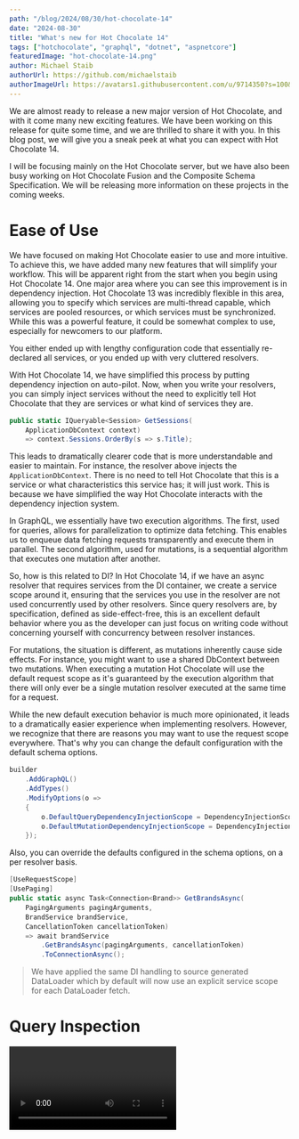 ```yaml
---
path: "/blog/2024/08/30/hot-chocolate-14"
date: "2024-08-30"
title: "What's new for Hot Chocolate 14"
tags: ["hotchocolate", "graphql", "dotnet", "aspnetcore"]
featuredImage: "hot-chocolate-14.png"
author: Michael Staib
authorUrl: https://github.com/michaelstaib
authorImageUrl: https://avatars1.githubusercontent.com/u/9714350?s=100&v=4
---
```


We are almost ready to release a new major version of Hot Chocolate, and with it come many new exciting features. We have been working on this release for quite some time, and we are thrilled to share it with you. In this blog post, we will give you a sneak peek at what you can expect with Hot Chocolate 14.

I will be focusing mainly on the Hot Chocolate server, but we have also been busy working on Hot Chocolate Fusion and the Composite Schema Specification. We will be releasing more information on these projects in the coming weeks.

# Ease of Use

We have focused on making Hot Chocolate easier to use and more intuitive. To achieve this, we have added many new features that will simplify your workflow. This will be apparent right from the start when you begin using Hot Chocolate 14. One major area where you can see this improvement is in dependency injection. Hot Chocolate 13 was incredibly flexible in this area, allowing you to specify which services are multi-thread capable, which services are pooled resources, or which services must be synchronized. While this was a powerful feature, it could be somewhat complex to use, especially for newcomers to our platform.

You either ended up with lengthy configuration code that essentially re-declared all services, or you ended up with very cluttered resolvers.

With Hot Chocolate 14, we have simplified this process by putting dependency injection on auto-pilot. Now, when you write your resolvers, you can simply inject services without the need to explicitly tell Hot Chocolate that they are services or what kind of services they are.

```csharp
public static IQueryable<Session> GetSessions(
    ApplicationDbContext context)
    => context.Sessions.OrderBy(s => s.Title);
```

This leads to dramatically clearer code that is more understandable and easier to maintain. For instance, the resolver above injects the `ApplicationDbContext`. There is no need to tell Hot Chocolate that this is a service or what characteristics this service has; it will just work. This is because we have simplified the way Hot Chocolate interacts with the dependency injection system.

In GraphQL, we essentially have two execution algorithms. The first, used for queries, allows for parallelization to optimize data fetching. This enables us to enqueue data fetching requests transparently and execute them in parallel. The second algorithm, used for mutations, is a sequential algorithm that executes one mutation after another.

So, how is this related to DI? In Hot Chocolate 14, if we have an async resolver that requires services from the DI container, we create a service scope around it, ensuring that the services you use in the resolver are not used concurrently used by other resolvers. Since query resolvers are, by specification, defined as side-effect-free, this is an excellent default behavior where you as the developer can just focus on writing code without concerning yourself with concurrency between resolver instances.

For mutations, the situation is different, as mutations inherently cause side effects. For instance, you might want to use a shared DbContext between two mutations. When executing a mutation Hot Chocolate will use the default request scope as it's guaranteed by the execution algorithm that there will only ever be a single mutation resolver executed at the same time for a request.

While the new default execution behavior is much more opinionated, it leads to a dramatically easier experience when implementing resolvers. However, we recognize that there are reasons you may want to use the request scope everywhere. That's why you can change the default configuration with the default schema options.

```csharp
builder
    .AddGraphQL()
    .AddTypes()
    .ModifyOptions(o =>
    {
        o.DefaultQueryDependencyInjectionScope = DependencyInjectionScope.Resolver;
        o.DefaultMutationDependencyInjectionScope = DependencyInjectionScope.Request;
    });
```

Also, you can override the defaults configured in the schema options, on a per resolver basis.

```csharp
[UseRequestScope]
[UsePaging]
public static async Task<Connection<Brand>> GetBrandsAsync(
    PagingArguments pagingArguments,
    BrandService brandService,
    CancellationToken cancellationToken)
    => await brandService
        .GetBrandsAsync(pagingArguments, cancellationToken)
        .ToConnectionAsync();
```

> We have applied the same DI handling to source generated DataLoader which by default will now use an explicit service scope for each DataLoader fetch.

# Query Inspection

<Video videoId="XZVpimb6sKg" />

Another area where we have made significant improvements is with query inspections. With Hot Chocolate 14, it’s now incredibly simple to check which fields are being requested within the resolver without the need for complex syntax tree traversals. You can now formulate a pattern with the GraphQL selection syntax and let the executor inject a simple boolean that tells you if your pattern matched the user query.

```csharp
public sealed class BrandService(CatalogContext context)
{
    public async Task<Brand> GetBrandAsync(
        int id,
        [IsSelected("products { details }")]
        bool includeProductDetails,
        CancellationToken ct = default)
    {
        var query = context.Brands
            .AsNoTracking()
            .OrderBy(t => t.Name)
            .ThenBy(t => t.Id);

        if (includeProductDetails)
        {
            query = query.Include(t => t.Products.Details);
        }

        return await query.FirstOrDefaultAsync(ct);
    }
}
```

The patterns also support inline fragments to match abstract types.

```graphql
products {
  ... on Book {
    isbn
  }
}
```

However, even with these complex patterns, it can be beneficial to write your own traversal logic without dealing with complex trees. For this, you can now simply inject the resolver context and use our fluent selector inspection API.

```csharp
public sealed class BrandService(CatalogContext context)
{
    public async Task<Brand> GetBrandAsync(
        int id,
        IResolverContext context,
        CancellationToken ct = default)
    {
        var query = context.Brands
            .AsNoTracking()
            .OrderBy(t => t.Name)
            .ThenBy(t => t.Id);

        if (context.Select("products").IsSelected(details))
        {
            query = query.Include(t => t.Products.Details);
        }

        return await query.FirstOrDefaultAsync(ct);
    }
}
```

If you want to go all in and have the full power of the operation executor, you can still inject `ISelection` and traverse the compiled operation tree.

# Pagination

Pagination is a common requirement in GraphQL APIs, and Hot Chocolate 14 makes it easier than ever to implement, no matter if you are building layered applications or using `DbContext` right in your resolvers.

For layered application patterns like DDD, CQRS, or Clean Architecture, we have built a brand new paging API that is completely separate from the Hot Chocolate GraphQL core. When building layered applications, pagination should be a business concern and should be handled in your repository or service layer. Doing so brings some unique concerns, like how the abstraction of a page looks. For this, we have introduced a couple of new primitives like `Page<T>`, `PagingArguments`, and others that allow you to build your own paging API that fits your needs and interfaces well with GraphQL and REST.

We have also implemented keyset pagination for Entity Framework Core, which you can use in your infrastructure layer. The Entity Framework team is planning to have, at some point, a paging API for keyset pagination natively integrated into EF Core ([Holistic end-to-end pagination feature](https://github.com/dotnet/efcore/issues/33160)). Until then, you can use our API to get the best performance out of your EF Core queries when using pagination with a layered application.

```csharp
public sealed class BrandService(CatalogContext context)
{
    public async Task<Page<Brand>> GetBrandsAsync(
        PagingArguments args,
        CancellationToken ct = default)
        => await context.Brands
            .AsNoTracking()
            .OrderBy(t => t.Name)
            .ThenBy(t => t.Id)
            .ToPageAsync(args, ct);
}
```

We are focusing on keyset pagination because it’s the better way to do pagination, as performance is constant for each page accessed, as opposed to a linearly growing performance impact with offset pagination. Apart from the better performance, keyset pagination also allows for stable pagination results even if the underlying data changes.

We also worked hard to allow for pagination in your DataLoader. In GraphQL, where nested pagination is a common requirement, having the capability to batch multiple nested paging requests into one database query is essential.

Let’s assume we have the following GraphQL query and we are using a layered architecture approach.

```graphql
query GetBrands {
  brands(first: 10) {
    nodes {
      id
      name
      products(first: 10) {
        nodes {
          id
          name
        }
      }
    }
  }
}
```

Let's assume we have the following two resolvers for the above query, fetching the brands and the products.

```csharp
[UsePaging]
public static async Task<Connection<Brand>> GetBrandsAsync(
    PagingArguments pagingArguments,
    BrandService brandService,
    CancellationToken cancellationToken)
    => await brandService
        .GetBrandsAsync(pagingArguments, cancellationToken)
        .ToConnectionAsync();

[UsePaging]
public static async Task<Connection<Product>> GetProductsAsync(
    [Parent] Brand brand,
    PagingArguments pagingArguments,
    ProductService productService,
    CancellationToken cancellationToken)
    => await productService
        .GetProductsByBrandAsync(brand.Id, pagingArguments, cancellationToken)
        .ToConnectionAsync();
```

With the above resolvers, the execution engine would first call the `BrandService`, and then for each `Brand`, it would call the `ProductService` to get the products per brand. This would lead to an N+1 query problem within our GraphQL server. To solve this, we can use a DataLoader within our `ProductService` and batch the product requests.

To enable this, we have worked extensively on DataLoader and now support stateful DataLoader. This means we can pass on state to a DataLoader separate from the keys. If we were to peek into the `ProductService`, we would see something like this:

```csharp
public async Task<Page<Product>> GetProductsByBrandAsync(
    int brandId,
    PagingArguments args,
    ProductsByBrandIdDataLoader productsByBrandId,
    CancellationToken ct = default)
    => await productsByBrandId
        .WithPagingArguments(args)
        .LoadAsync(brandId, ct);
```

Our DataLoader in this case would look like the following:

```csharp
public sealed class ProductDataLoader
{
    [DataLoader]
    public static async Task<Dictionary<int, Page<Product>>> GetProductsByBrandIdAsync(
        IReadOnlyList<int> keys,
        PagingArguments pagingArguments,
        CatalogContext context,
        CancellationToken ct)
        => await context.Products
            .AsNoTracking()
            .Where(p => keys.Contains(p.BrandId))
            .OrderBy(p => p.Name).ThenBy(p => p.Id)
            .ToBatchPageAsync(t => t.BrandId, pagingArguments, ct);
}
```

The `ToBatchPageAsync` extension method will rewrite the paging query so that each `brandId` will be a separate page, allowing us to make one database call to get, in this case, 10 products per brand for 10 brands.

An important aspect of keyset pagination is maintaining a stable order, which requires a unique key. In the above case, we order by `Name` and then chain the primary key `Id` in at the end. This ensures that the order remains stable even if the `Name` is not unique.

> If you want to read more about keyset pagination, you can do so [here](https://use-the-index-luke.com/no-offset).

We have brought the same capabilities to non-layered applications, where you now have a new paging provider for EF Core that allows for transparent keyset pagination.

So if you are doing something like this in your resolver:

```csharp
[UsePaging]
public static async IQueryable<Brand> GetBrands(
    CatalogContext context)
    => context.Brands.OrderBy(t => t.Name).ThenBy(t => t.Id);
```

By default, Hot Chocolate would emulate cursor pagination by using `skip/take` underneath. However, as I mentioned, we now have a new keyset pagination provider for EF Core that you can opt into. It's not the default, as it is not compatible with SQLite for instance.

```csharp
builder.Services
    .AddGraphQLServer()
    ...
    .AddDbContextCursorPagingProvider();
```

But what about user-controlled sorting? The above example would fall apart when using `[UseSorting]`, as we could not guarantee that the order is stable. To address this, we have added a couple of helpers to the `ISortingContext` that allow you to manipulate the sorting expression.

```csharp
[UsePaging]
[UseSorting]
public static async IQueryable<Brand> GetBrands(
    CatalogContext context,
    ISortingContext sorting)
{
    // this signals that the expression was not handled within the resolver
    // and the sorting middleware should take over.
    sorting.Handled(false);

    sorting.OnAfterSortingApplied<IQueryable<Brand>>(
        static (sortingApplied, query) =>
        {
            if (sortingApplied && query is IOrderedQueryable<Brand> ordered)
            {
                return ordered.ThenBy(b => b.Id);
            }

            return query.OrderBy(b => b.Id);
        });

    return context.Brands;
}
```

With the `ISortingContext`, we now have a hook that is executed after the user sorting has been applied. This allows us to append a stable order to the user sorting. Typically, this could be generalized and moved into a user extension method to make the resolver look cleaner.

```csharp
[UsePaging]
[UseSorting]
public static async IQueryable<Brand> GetBrands(
    CatalogContext context,
    ISortingContext sorting)
{
    sorting.AppendStableOrder(b => b.Id);
    return context.Brands;
}
```

You could even go further and bake this into a custom middleware.

```csharp
[UsePaging]
[UseCustomSorting]
public static async IQueryable<Brand> GetBrands(
    CatalogContext context)
    => context.Products;
```

With the new paging providers, we now also inline the total count into the database query that slices the page, meaning you have a single call to the database. The paging middleware will inspect what data is actually needed and either fetch the page and the total count in one database query, just the page if the total count is not needed, or just the total count if the page is not needed. All of this is built on top of the new `IsSelected` query inspection API.

# DataLoader

Let's talk about DataLoader. As we already touched on how DataLoader is now more flexible with pagination, what's underneath all of this is the new state that can be associated with DataLoader. Since DataLoader can be accessed from multiple threads concurrently and also be dispatched at multiple points during execution, you have unreliable state that can be used when it's available but should not cause the DataLoader to fail. However, you can also have state that is used to branch a DataLoader, where the state is guaranteed within that branch.

Let me give you some examples. In the following example, we are fetching brands for ID 1 and 2. We also provide some state when we ask for brand 2. The state is guaranteed to be there when I fetch the second brand, but it could be there for the first brand — this all depends on the dispatcher in this case.

```csharp
var task1 = brandById.LoadAsync(1);
var task2 = brandById.SetState("some-state", "some-value").LoadAsync(2);
Task.WaitAll(task1, task2);
```

However, in some cases like paging, we want the state to be guaranteed. This is where branching comes in. We can branch a DataLoader, and into this branch, we pass in some data that represents the context.

```csharp
var branch = brandById
  .Branch("SomeKey")
  .SetState("some-state", "some-value");

var task1 = branch.LoadAsync(1);
var task2 = branch.LoadAsync(2);
Task.WaitAll(task1, task2);
```

When we look at paging, for instance, we use the paging arguments to create a branch key. So, whenever you pass in the same paging arguments, you will get the same branch. This allows us to batch the paging requests for the same paging arguments.

```csharp
productsByBrandId.WithPagingArguments(args).LoadAsync(brandId, ct);
```

We also use the same state mechanism for DataLoader with projections.

```csharp
public class Query
{
    public async Task<Brand?> GetBrandByIdAsync(
        int id,
        ISelection selection,
        BrandByIdDataLoader brandById,
        CancellationToken cancellationToken)
        => await brandById
            .Select(selection)
            .LoadAsync(id, cancellationToken);
}
```

You can pass an `ISelection` into the DataLoader. Any selection that is structurally equivalent will point to the same DataLoader branch and be batched together. We can even chain other things to that branched state like properties we want include even if they were not requested by the user and even if they are not part of the schema.

```csharp
public class Query
{
    public async Task<Brand?> GetBrandByIdAsync(
        int id,
        ISelection selection,
        BrandByIdDataLoader brandById,
        CancellationToken cancellationToken)
        => await brandById
            .Select(selection)
            .Include(b => b.Products)
            .LoadAsync(id, cancellationToken);
}
```

From the DataLoader side, we can inject these selections and apply them to our queryable.

```csharp
internal static class BrandDataLoader
{
    [DataLoader]
    public static async Task<Dictionary<int, Brand>> GetBrandByIdAsync(
        IReadOnlyList<int> ids,
        CatalogContext context,
        ISelectorBuilder selector,
        CancellationToken ct)
        => await context.Brands
            .AsNoTracking()
            .Select(selector, key: b => b.Id)
            .ToDictionaryAsync(b => b.Id, ct);
}
```

When using our DataLoader projections, we are utilizing a new projection engine that is separate from `HotChocolate.Data`, and we are using this to redefine what projections are in Hot Chocolate. This is why `IsProjectedAttribute` is not supported by DataLoader projections. Instead, we have modified the `ParentAttribute` to specify requirements.

```csharp
public static class ProductExtensions
{
    [UsePaging]
    public static async Task<Connection<Product>> GetProductsAsync(
        [Parent(nameof(Brand.Id))] Brand brand,
        PagingArguments pagingArguments,
        ProductService productService,
        CancellationToken cancellationToken)
        => await productService
            .GetProductsByBrandAsync(brand.Id, pagingArguments, cancellationToken)
            .ToConnectionAsync();
}
```

The optional argument on the `ParentAttribute` specifies a selection set that describes the requirements for the parent object. In the example above, it defines that the brand ID is required. However, you could also specify that you need the IDs of the products as well, such as `Id Products { Id }`. The parent that is injected is guaranteed to have the properties filled with the required data. We evaluate this string representing the requirement in the source generator, and if it does not match the object structure, it would yield a compile-time error. The whole DataLoader projections engine is marked as experimental, and we are looking for feedback.

Apart from this, we have invested a lot into `GreenDonut` to ensure that you can use the source-generated DataLoader without any dependencies on `HotChocolate`, since DataLoader is ideally used between the business layer and the data layer, and is transparent to the REST or GraphQL layer.

With Hot Chocolate 14, you can now add the `HotChocolate.Types.Analyzers` package and the `GreenDonut` package to your data layer. The analyzers package is just the source generator and will not be a dependency of your own package. We will generate the DataLoader code plus the dependency injection code for registering your DataLoader. You simply need to add the `DataLoaderModuleAttribute` to your project like the following:

```csharp
[assembly: DataLoaderModule("CatalogDataLoader")]
```

Lastly, on the topic of DataLoader, we have made the DataLoader cache observable, allowing you to share entities between DataLoader for even more efficient caching. Let's for instance say that we have two Brand DataLoader, one fetches the entity by ID and the other one by name. How can we make sure that we do not fetch the same entity twice just because we have different keys?

```csharp
internal static class BrandDataLoader
{
    [DataLoader]
    public static async Task<Dictionary<int, Brand>> GetBrandByIdAsync(
        IReadOnlyList<int> ids,
        CatalogContext context,
        CancellationToken ct)
        => await context.Brands
            .AsNoTracking()
            .Where(t => ids.Contains(t.Id))
            .ToDictionaryAsync(t => t.Id, ct);

    [DataLoader]
    public static async Task<Dictionary<string, Brand>> GetBrandByNameAsync(
        IReadOnlyList<string> names,
        CatalogContext context,
        CancellationToken ct)
        => await context.Brands
            .AsNoTracking()
            .Where(t => names.Contains(t.Name))
            .ToDictionaryAsync(t => t.Name, ct);
}
```

This can be easily done by writing two observer methods that create a new cache lookup for the same object. So, at the moment one of the DataLoader instances is instantiated, it will subscribe for `Brand` entities on the cache and create lookups. After that, the DataLoader will receive real-time notifications if any other DataLoader has fetched a `Brand` entity and will be able to use the cached entity.

```csharp
internal static class BrandDataLoader
{
    [DataLoader(Lookups = [nameof(CreateBrandByIdLookup)])]
    public static async Task<Dictionary<int, Brand>> GetBrandByIdAsync(
        IReadOnlyList<int> ids,
        CatalogContext context,
        CancellationToken ct)
        => await context.Brands
            .AsNoTracking()
            .Where(t => ids.Contains(t.Id))
            .ToDictionaryAsync(t => t.Id, ct);

    private static int CreateBrandByIdLookup(Brand brand) => brand.Id;

    [DataLoader(Lookups = [nameof(CreateBrandByNameLookup)])]
    public static async Task<Dictionary<string, Brand>> GetBrandByNameAsync(
        IReadOnlyList<string> names,
        CatalogContext context,
        CancellationToken ct)
        => await context.Brands
            .AsNoTracking()
            .Where(t => names.Contains(t.Name))
            .ToDictionaryAsync(t => t.Name, ct);

    private static string CreateBrandByNameLookup(Brand brand) => brand.Name;
}
```

Where this really shines is with optional includes. For instance, when using the `BrandByIdDataLoader`, we could include the products in one request because we know that we will need them later.

```csharp
public sealed class BrandService(CatalogContext context)
{
    public async Task<Page<Brand>> GetBrandByIdAsync(
        PagingArguments args,
        BrandByIdDataLoader brandById,
        CancellationToken ct = default)
        => await brandById
            .AsNoTracking()
            .Include(b => b.Products)
            .ToPageAsync(args, ct);
}
```

In this case, we can subscribe to `Brand` entities on the cache and check if they have the products list populated. If they do, we can create lookups for the products.

```csharp
internal static class ProductDataLoader
{
    [DataLoader(Lookups = [nameof(CreateProductByIdLookups)])]
    public static async Task<Dictionary<int, Product>> GetProductByIdAsync(
        => ...

    private static IEnumerable<KeyValuePair<int, Product>> CreateProductByIdLookups(Brand brand)
      => brand.Products.Select(p => new KeyValuePair<int, Product>(p.Id, p));
}
```

# Source Generators

With Hot Chocolate 14, we have started to expand our use of source-generated code. We have already used source generators in the past to automatically register types or generate the boilerplate code for DataLoader. With Hot Chocolate 14, we are now beginning to use source generators to generate resolvers. This feature is opt-in and, at the moment, only available for our new type extension API.

The new `ObjectTypeAttribute<T>` will, over the next few versions, replace the `ExtendObjectType` attribute. The new attribute works only in combination with the source generator and combines the power of the implementation-first approach with the code-first fluent API.

```csharp
[ObjectType<Brand>]
public static partial class BrandNode
{
    static partial void Configure(IObjectTypeDescriptor<Brand> descriptor)
    {
        descriptor.Ignore(t => t.Subscriptions);
    }

    [UsePaging]
    public static async Task<Connection<Product>> GetProductsAsync(
        [Parent] Brand brand,
        PagingArguments pagingArguments,
        ProductService productService,
        CancellationToken cancellationToken)
        => await productService
            .GetProductsByBrandAsync(brand.Id, pagingArguments, cancellationToken)
            .ToConnectionAsync();
}
```

The beauty of the source generator is that, in contrast to expression compilation, the results are fully inspectable, and we can guide you by issuing compile-time warnings and errors. The source generator output can be viewed within your IDE and is debuggable.

![Rider - Source Generators](screen-source-generator-1.png)

With the new type extension API, we also allow for new ways to declare root fields and colocate queries, mutations, and subscriptions.

```csharp
public static class Operations
{
    [Query]
    public static async Task<Connection<Brand>> GetBrandsAsync(
        BrandService brandService,
        PagingArguments pagingArgs,
        CancellationToken ct)
        => await brandService.GetBrandsAsync(pagingArgs, ct);

    [Mutation]
    public static async Task<Brand> CreateBrand(
        CreateBrandInput input,
        BrandService brandService,
        CancellationToken ct)
        => await brandService.CreateBrandAsync(input, ct);
}
```

Operation fields can even be colocated into extension types.

```csharp
[ObjectType<Brand>]
public static partial class BrandNode
{
    static partial void Configure(IObjectTypeDescriptor<Brand> descriptor)
    {
        descriptor.Ignore(t => t.Subscriptions);
    }

    [UsePaging]
    public static async Task<Connection<Product>> GetProductsAsync(
        [Parent] Brand brand,
        PagingArguments pagingArguments,
        ProductService productService,
        CancellationToken cancellationToken)
        => await productService
            .GetProductsByBrandAsync(brand.Id, pagingArguments, cancellationToken)
            .ToConnectionAsync();

    [Query]
    public static async Task<Connection<Brand>> GetBrandsAsync(
        BrandService brandService,
        PagingArguments pagingArgs,
        CancellationToken ct)
        => await brandService.GetBrandsAsync(pagingArgs, ct);

    [Mutation]
    public static async Task<Brand> CreateBrand(
        CreateBrandInput input,
        BrandService brandService,
        CancellationToken ct)
        => await brandService.CreateBrandAsync(input, ct);
}
```

This allows for more flexibility in addition to the already established `QueryTypeAttribute`, `MutationTypeAttribute`, and `SubscriptionTypeAttribute`, we now have the new `QueryAttribute`, `MutationAttribute`, and `SubscriptionAttribute`.

With the new version of Hot Chocolate, we are also introducing a new type extension API for interfaces, which allows you to add base resolvers for common functionality. Think of this like base classes.

```csharp
public interface IEntity
{
    [ID] int Id { get; }
}

[InterfaceType<IEntity>]
public static partial class EntityInterface
{
    public static string SomeField([Parent] IEntity entity)
        => ...;
}
```

The field definition and the resolver are inherited by all implementing object types. So, if an object type does not declare `someField`, it will inherit the resolver from the interface declaration.

This is also available through the fluent API, where you now have `Resolve` descriptors on interface fields.

# Relay Support

With Hot Chocolate 14, we have also improved our Relay support. We have made it easier to integrate aggregations into the connection type and to add custom data to edges. You now have more control over the shape of the connection type, allowing you to disable the `nodes` field — either to remove it as unnecessary or to replace it with a custom field.

```csharp
builder
    .AddGraphQL()
    .ModifyPagingOptions(o => o.IncludeNodesField = false)
```

Additionally, we have reworked the node ID serializers to be extendable and support composite identifiers.

```csharp
builder
    .AddGraphQL()
    .AddNodeIdValueSerializer<SomeTypeSerializer>()
```

The new serializer is more efficient and aligns better with the ID serialization format of other GraphQL servers, where the encoded ID has the following format: `{TypeName}:{Id}`.

The new serializer still allows for the old format to be passed in, and you can also register the legacy serializer if you prefer the way we handled it before.

Relay remains the best GraphQL client library, with others still trying to catch up by copying Relay concepts. We have always been very vocal about this and use Relay as our first choice in customer projects. Relay is a smart GraphQL client that would benefit immensely from a feature called fragment isolation, where an error in one fragment would not cause the erasure of data from a colocated fragment.

The issue here is that the GraphQL specification defines that if a non-null field either returns null or throws an error, the selection set is erased, and the error is propagated upwards. This is a problem for Relay because it would cause the erasure of data from colocated fragments.

We have been working on a solution to this problem for years now within the GraphQL foundation, and Hot Chocolate has implemented, in past versions, a proposal called CCN (Client-Controlled-Nullability) where the user could change the nullability of fields.

However, there is now a new push to solve this problem in a simpler way with a proposal called true-nullability, which allows smart clients to simply disable null bubbling. In this case, a smart client could create a sort of fragment isolation on the client side by only deleting the fragment affected by an error or non-null violation.

With Hot Chocolate 14, we have decided to remove CCN and add a new HTTP header `hc-disable-null-bubbling` that allows you to disable null bubbling for a request. This is a first step towards true-nullability, which would also introduce a new semantic nullability type to the type system.

We have prefixed the header with `hc-` to signal that this is a Hot Chocolate-specific header and to avoid collision with the eventual GraphQL specification header.

# Data

To make it easier to integrate new data sources into Hot Chocolate, we have made our `IExecutable` abstraction simpler to implement and integrated it more fully into our resolver pipeline. This allows for easier integration of `IQueryable`-based data drivers, like Entity Framework Core or Cosmos DB, without the need to branch the entire data provider in Hot Chocolate.

We have integrated the current Cosmos DB driver with the new `HotChocolate.Data.Cosmos` package and added the new `AsCosmosExecutable` extension method to the `IQueryable` interface. This allows you to easily convert your Cosmos DB queryable into an `IExecutable` that can be used within the default Filter, Sorting, and Projection middleware.

```csharp
[QueryType]
public static class Query
{
    [UsePaging]
    [UseFiltering]
    [UseSorting]
    public static IExecutable<Book> GetBooks(Container container)
        => container
            .GetItemLinqQueryable<Book>(allowSynchronousQueryExecution: true)
            .AsCosmosExecutable();
}
```

However, if you are already trying out EF Core 9, you should give the new Cosmos driver within EF Core a second look, as it was rewritten from the ground up and is now on par with the Cosmos DB SDK driver.

# Query Conventions

<Video videoId="yoW2Mt6C0Cg" />

Our mutation conventions were very well received by the community when we introduced them. They help to implement a complex GraphQL pattern around mutations and errors. With mutation conventions, we provided consistency and removed the boilerplate from your code.

Ever since we introduced the mutation conventions, we have been asked to provide a similar pattern for queries. While in most cases, I would not recommend resorting to error patterns like those used for mutations — because queries are typically side-effect-free and should be easily queried without concern for complex result types — there are cases where you want to return a domain error as part of your query. For these situations, we recognized the need for a consistent pattern.

However, queries are different from mutations, and there is a better pattern than introducing payload-esque types. With our new query conventions, we are embracing a union type as the result type, where the first entry in the union represents success, and the following entries represent errors.

```graphql
type Query {
  book(id: ID!): BookResult
}

union BookResult = Book | BookNotFound | BookAccessDenied
```

This allows us to query like the following:

```graphql
query {
  book(id: "1") {
    ... on Book {
      title
    }
    ... on Error {
      code: __typename
      message
    }
    ... on BookNotFound {
      bookId
    }
    ... on BookAccessDenied {
      requiredRoles
    }
  }
}
```

To opt into the query conventions you can chain into the configuration builder `AddQueryConventions`.

```csharp
builder
  .AddGraphQL()
  .AddTypes()
  .AddQueryConventions();
```

This in turn allows you, as with mutation conventions, to annotate errors on your resolver or use the `FieldResult<TResult, TError>` type.

```csharp
public class Query
{
    [Error<BookNotFoundException>]
    [Error<BookAccessDeniedException>]
    public async Task<Book> GetBook(
        int id,
        BookService bookService,
        CancellationToken ct)
        => await bookService.GetBookAsync(id, ct);
}
```

# Transport

Let's talk about the GraphQL transport layer and what has changed with Hot Chocolate 14. The GraphQL over HTTP spec is now in its final stages, and we have been adopting the latest changes. This means that we no longer return status code 500 when the full result has been erased due to a non-null violation. Instead, we return status code 200 with a JSON body that contains the error information and `data` as null.

If you are interested in the spec, you can find the current version [here](https://github.com/graphql/graphql-over-http).

We have also reintroduced the error code for not authenticated errors to make it easier for authentication flows. This was something we originally dropped in Hot Chocolate 13, but because many of you struggled with this, we have reintroduced it.

<Video videoId="NK0Y1Y9NQrU" />

Apart from these smaller bits and pieces, we have completely rewritten our persisted operation pipeline, aka trusted document pipeline, to introduce end-to-end traceability across the entire transport layer. We have done this by implementing a feature we call semantic routes. The idea here is that each operation has a unique URI that is derived from the document hash and the operation name.

This new persisted operation transport pipeline can be mapped separately, as shown in the following example:

```csharp
app.MapGraphQLPersistedOperations();
```

> In production you could drop the standard GraphQL middleware and only map the persisted operations middleware.

By default, we would map the persisted operations to `/graphql/persisted/{documentHash}/{operationName}`, but you can change the root for this path.

Now, with this setup, only the variables and extensions are posted to the server. If you are using a query, you can also use a GET request, like the following:

```csharp
GET /graphql/persisted/1234/GetBook?variables={id:1}
```

This also makes it much easier to work with CDNs or to reroute certain operations to different servers.

For this release, we have also reimplemented our batching transport layer and now support both variable batching and request batching. Variable batching is a new batching proposal we have created for the upcoming Composite Schema Specification to transparently use batching in combination with standard GraphQL queries, instead of relying on special fields like the `_entities` field or the batching fields in Fusion.

With variable batching, you can batch multiple sets of variables for the same operation.

```json
{
  "query": "query GetBooks($id: ID!) { book(id: $id) { title } }",
  "variables": [{ "id": "1" }, { "id": "2" }]
}
```

Since a variable batch request has the same structure as a standard GraphQL request, except for the `variables` field, which in this case is a list, we can also batch these within a batch request.

```json
[
  {
    "query": "query GetBooks($id: ID!) { book(id: $id) { title } }",
    "variables": [{ "id": "1" }, { "id": "2" }]
  },
  {
    "query": "query GetBooks($id: ID!) { book(id: $id) { title } }",
    "variables": { "id": "3" }
  }
]
```

This new batching API within your backend allows for new use cases and is a great way to optimize your GraphQL server.

# Security

We have seen countless GraphQL servers over the last year as part of our consulting engagements, and in many cases, they were not configured in a secure way. This was not due to a lack of functionality in Hot Chocolate but because engineers transitioning to GraphQL often did not know good security practices for GraphQL.

GraphQL, as Facebook created and used it, was built around flexibility during development and persisted operations in production. This means that when Facebook deploys to production, the GraphQL server essentially becomes a REST server — there is no open GraphQL endpoint in production. The GraphQL server is only able to execute trusted operations that were exported from the various frontends into an operation store.

In the build pipeline, operations are stripped from the frontend code and replaced with a unique identifier. The stripped operation documents are stored in an operation store. In production, the frontend sends the unique identifier to the GraphQL server instead of a full operation. The GraphQL server only executes operations stored in the operations store and will deny execution of an arbitrary GraphQL requests.

This is the BEST way to do GraphQL and provides the best approach for schema evolvability, as operations are centrally known and can be statically analyzed. It also ensures that you know the performance characteristics and impact of operations on your backend. With Banana Cake Pop, you can set up a schema registry and an operation store in less than 5 minutes. Have a look [here](https://chillicream.com/docs/bananacakepop/v2/apis/schema-registry) for more information.

However, most new developers are not aware of how to do this or do not understand why they should do it in the first place. Another problem is that there is no easy path from an open GraphQL server to a closed system once you have clients working against your API.

With Hot Chocolate 14, we wanted to ensure that your GraphQL server is secure even if you do not configure any security related options, even if you do not know about persisted operations, or even if you explicitly want an open GraphQL server. Going forward, we have built into the core of Hot Chocolate the IBM cost specification to weigh the impact of your requests and to restrict expensive operations right from the start.

<Video videoId="R6Rq4kU_GfM" />

When you export your schema with Hot Chocolate 14, you will see that we have added cost directives to certain fields. We estimate costs automatically so that you do not have to do this manually. You can override these estimates where necessary. The IBM cost spec has two weights it calculates: type cost, which estimates the objects being produced (essentially the data cost), and field cost, which estimates the computational cost.

> With Hot Chocolate 14, we have implemented static analysis, but we will add runtime analysis and result analysis in later updates as well.

The static analysis estimates maximums, meaning if you request a list of 50 elements, it will estimate 50 elements, not the actual number of elements that is returned. This ensures that you do not overwhelm your server with a single request and provides a good estimate of what the request could mean for your backend.

You can combine the cost analysis scores with rate limiting to ensure that a user stays within cost boundaries over time.

```csharp
.UseRequest(next =>
{
    var rateLimiter = new SlidingWindowRateLimiter(
        new SlidingWindowRateLimiterOptions
        {
            PermitLimit = 10000,
            Window = TimeSpan.FromHours(1),
            SegmentsPerWindow = 6, // 10-minute segments
            QueueProcessingOrder = QueueProcessingOrder.OldestFirst,
            QueueLimit = 1,
        });

    return async context =>
    {
        if (context.ContextData.TryGetValue(WellKnownContextData.CostMetrics, out var value)
            && value is CostMetrics metrics)
        {
            using RateLimitLease lease = await rateLimiter.AcquireAsync(
                permitCount: (int)metrics.TypeCost,
                context.RequestAborted);

            if (!lease.IsAcquired)
            {
                context.Result =
                    OperationResultBuilder.New()
                        .AddError(ErrorBuilder.New()
                            .SetMessage("Rate limit exceeded.")
                            .SetCode("RATE_LIMIT_EXCEEDED")
                            .Build())
                        .SetContextData(
                            WellKnownContextData.HttpStatusCode,
                            HttpStatusCode.TooManyRequests)
                        .Build();
                return;
            }
        }

        await next(context);
    };
})
```

While you would need a more sophisticated setup in production, such as using Redis to have a distributed rate limiter, this is a good start to ensure that your server is not overwhelmed and as predictable performance characteristics.

With the cost spec, you can also estimate a request's impact without executing the actual request by sending the header `GraphQL-Cost:validate`. If you want the request to be executed but still want to see the cost, even if the request is valid, you can send the header `GraphQL-Cost:report`.

With the IBM cost spec baked into the core, it's always on, making your GraphQL server more secure and predictable. However, it will also reveal the true cost of your requests, which might be challenging when you migrate.

We have also ensured that migrating from an open GraphQL server to trusted documents can now be done in a few minutes by integrating with Banana Cake Pop. Over a period of 30, 60, or 90 days, the GraphQL server will report executed operations to Banana Cake Pop which will store them in the operation store. You can manually decide which queries to exclude. After that period, you can switch to trusted operations, and only operations tracked in the operation store will be allowed from that day forward.

Another change we made with Hot Chocolate 14 is around introspection. When we detect a production environment in ASP.NET Core, we will automatically disable introspection and provide a schema file at the route `/graphql?sdl`, which is a one-time computed schema file that will be served as a simple file from your server. The misunderstanding with introspection is often that people think it's about hiding the schema. This actually is not the case since it's quite simple to infer the schema from requests observed in a web application. The problem with introspection is that it can easily produce very large results. When I say large, I mean 200-300 MB, depending on your schema. Most tools will work fine with a schema file, which is much smaller than the introspection result and costs virtually nothing in terms of compute and memory. You can override this behavior as follows:

```csharp
builder
    .AddGraphQLServer()
    .DisableIntrospection(false);
```

Also the schema file can be disabled like the following.

```csharp
builder
    .AddGraphQLServer()
    .ModifyRequestOptions(o => o.EnableSchemaFileSupport = false);
```

# Fusion

OK, with that, let's talk about Fusion, our GraphQL solution for federated APIs. With version 14, we have focused heavily on stability. Based on feedback from the community, we have improved how errors traverse from the source schemas to the composite schema.

We have also made the configuration process easier by providing a new package that offers attributes for Fusion. This allows you to use C# instead of GraphQL extension files.

```csharp
public static class Query
{
    [Lookup]
    public static async Task<Brand?> GetBrandByProductIdAsync(
        [Is("product { id }")] int id,
        ISelection selection,
        BrandByProductIdDataLoader brandByProductId,
        CancellationToken cancellationToken)
        => await brandByProductId
            .Select(selection)
            .LoadAsync(id, cancellationToken);
}
```

This is especially nice when we talk about `@require`.

```csharp
public static int EstimateShippingTime(
    [Require("dimension { weight }")] int productWeight)
```

We have also worked on experimental support for Aspire, which gives you a much nicer development workflow around distributed GraphQL.

Apart from these smaller changes, we are currently working on three major areas for Fusion. The first is implementing the composite schema specification, which will align Hot Chocolate Fusion with the open spec proposal. The second effort is achieving AOT compatibility for the gateway. This is a major undertaking, as we are essentially creating a second GraphQL server from scratch, focused solely on the gateway.

Additionally, recognizing that many people use Apollo Federation and may want to migrate to a pure .NET solution, we are also working on compatibility with the Apollo Federation spec. As the composite schema specification merges Fusion concepts around lookups and the Apollo Federation spec around schema evolution and traffic steering, the step from Fusion to supporting Apollo Federation is not that big anymore. However, we have moved these tasks from Hot Chocolate 14 to Hot Chocolate 15 as we still have lots to do here.

# Client

For Hot Chocolate Fusion, we have created a low-level GraphQL client that supports a variety of GraphQL protocols. We have refactored Strawberry Shake to use this basic client for HTTP traffic. For many server-to-server use cases, we recommend using this client as it is geared toward performance and allows you to bring your own models.

```csharp
var client = new DefaultGraphQLHttpClient(httpClient);

var query =
    """
    query($episode: Episode!) {
      hero(episode: $episode) {
        name
      }
    }
    """;

var variables = new Dictionary<string, object?>
{
    ["episode"] = "JEDI",
};

var response = await client.PostAsync(query, variables);

using var body = await response.ReadAsResultAsync(cts.Token);
var mode = body.Data.Deserialize<MyResponseModel>()
```

# GraphQL Cockpit

With Banana Cake Pop, we have further shifted to give you more control over your applications with an end-to-end GraphQL cockpit that provides a schema registry, client registry, operation store, GraphQL telemetry, end-to-end OpenTelemetry tracing, logging, metrics, and strong schema evolution workflows that put you in control.

![Banana Cake Pop](screen-banana-cake-pop-1.png)

With Banana Cake Pop you have the best solution to manage your distributed GraphQL setup.

<Video videoId="KfBV3GQ3760" />

# Community

In this release, we had a staggering **30** new contributors who helped alongside the team of core contributors. Overall, we had 46 contributors working on Hot Chocolate 14. These contributions ranged from fixing typos to optimizing our filter expressions, like the [pull request](https://github.com/ChilliCream/graphql-platform/pull/7311) from @nikolai-mb. We are very grateful to have such a vibrant community that helps us make Hot Chocolate better every day.

For this reason, we have now created a GitHub DevContainer template so that you can get started with contributing in about 2 minutes. You can either run the DevContainer directly on GitHub:

![GitHub Codespaces](screen-codespaces-1.png)

Or you can run it locally on your own Docker. If you do not know what DevContainers are, you can read up on them [here](https://docs.github.com/en/codespaces/setting-up-your-project-for-codespaces/adding-a-dev-container-configuration/introduction-to-dev-containers).

# Documentation and Courses

We are still hard at work updating the documentation and are also taking feedback on this version. This post is based on 14.0.0-rc.1 which will be out in a couple of days.

If you want to learn all about the new features of Hot Chocolate, I have made a course on DomeTrain that gives you the ultimate introduction to GraphQL and uses Hot Chocolate in its preview builds.

If you use the code `STAIB`, you will get a 20% discount on the course.

[https://dometrain.com/course/getting-started-graphql-in-dotnet/](https://dometrain.com/course/getting-started-graphql-in-dotnet/)

Apart from the in-depth workshop at DomeTrain we have also reworked our Getting Started workshop that you can now find [here](https://github.com/ChilliCream/graphql-workshop).

# Hot Chocolate 15

Lastly, let's talk about the roadmap ahead. We have already started work on Hot Chocolate 15, which is slated for release in December/January. Hot Chocolate 15 will have a heavy focus on Hot Chocolate Fusion and will introduce a brand new gateway and new composition tooling. As I outlined in the Fusion section, we are working on three key areas that will reinvent what Fusion is.

Other areas we will focus on include DataLoader, with a new batch scheduler that uses its own `TaskScheduler` to better track DataLoader promises in batching and defer scenarios. We already have a PR up for this but had stability concerns for version 14. With version 15, we will have the time to get this right and provide a much more efficient DataLoader implementation.

Projections is another area where we are all in, working on a brand new projections engine. You can already see bits and pieces in Hot Chocolate 14 with the experimental features we've introduced around DataLoader projections. The new projection engine in `HotChocolate.Data` will be built on top of DataLoader and will offer a much more efficient way to project your data with proper data requirements.

With Hot Chocolate 15, we are dropping support for `.NETStandard 2.0`, `.NET 6.0`, and `.NET 7.0`. Going forward, you will need to run on `.NET 8.0` or `.NET 9.0`. This change will allow us to modernize a lot of code and eliminate many precompile directives.

Looking beyond Hot Chocolate 15, we will shift our focus back to Strawberry Shake, which will undergo a major overhaul.

With that, I encourage you to try out Hot Chocolate 14 RC.1 and give us your feedback as soon as it will drop on nuget.org. We have planned for three more RCs after RC.1 to address issues our community finds.
